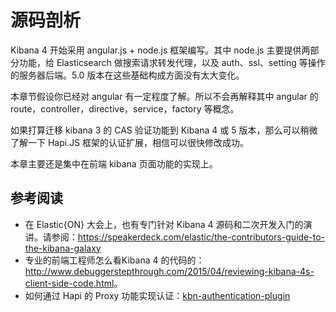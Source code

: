 # 源码剖析

Kibana 4 开始采用 angular.js + node.js 框架编写。其中 node.js 主要提供两部分功能，给 Elasticsearch 做搜索请求转发代理，以及 auth、ssl、setting 等操作的服务器后端。5.0 版本在这些基础构成方面没有太大变化。

本章节假设你已经对 angular 有一定程度了解。所以不会再解释其中 angular 的 route，controller，directive，service，factory 等概念。

如果打算迁移 kibana 3 的 CAS 验证功能到 Kibana 4 或 5 版本，那么可以稍微了解一下 Hapi.JS 框架的认证扩展，相信可以很快修改成功。

本章主要还是集中在前端 kibana 页面功能的实现上。

## 参考阅读

* 在 Elastic{ON} 大会上，也有专门针对 Kibana 4 源码和二次开发入门的演讲。请参阅：<https://speakerdeck.com/elastic/the-contributors-guide-to-the-kibana-galaxy>
* 专业的前端工程师怎么看Kibana 4 的代码的：<http://www.debuggerstepthrough.com/2015/04/reviewing-kibana-4s-client-side-code.html>。
* 如何通过 Hapi 的 Proxy 功能实现认证：[kbn-authentication-plugin](https://github.com/codingchili/kbn-authentication-plugin/blob/master/src/filter.js)
